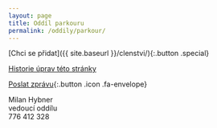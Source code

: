```yaml
---
layout: page
title: Oddíl parkouru
permalink: /oddily/parkour/
---
```


[Chci se přidat]({{ site.baseurl }}/clenstvi/){:.button .special}

[Historie úprav této stránky](https://github.com/milanhybner/sokolsestajovice.cz/commits/gh-pages/oddily/parkour)

[Poslat zprávu](#f){:.button .icon .fa-envelope}

Milan Hybner  
vedoucí oddílu  
776 412 328

